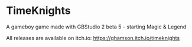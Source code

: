# TimeKnights
 A gameboy game made with GBStudio 2 beta 5 - starting Magic & Legend

All releases are available on itch.io: https://ghamson.itch.io/timeknights
